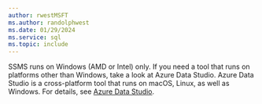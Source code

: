 ```yaml
---
author: rwestMSFT
ms.author: randolphwest
ms.date: 01/29/2024
ms.service: sql
ms.topic: include
---
```

SSMS runs on Windows (AMD or Intel) only. If you need a tool that runs on platforms other than Windows, take a look at Azure Data Studio. Azure Data Studio is a cross-platform tool that runs on macOS, Linux, as well as Windows. For details, see [Azure Data Studio](/azure-data-studio/what-is-azure-data-studio).
